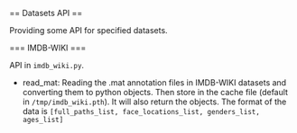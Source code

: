 == Datasets API ==

Providing some API for specified datasets.

=== IMDB-WIKI ===

API in `imdb_wiki.py`.

- read_mat: Reading the .mat annotation files in IMDB-WIKI datasets and converting them to python objects.
Then store in the cache file (default in `/tmp/imdb_wiki.pth`). It will also return the objects.
The format of the data is `[full_paths_list, face_locations_list, genders_list, ages_list]`
